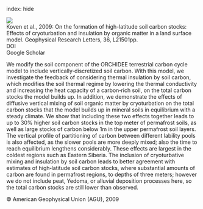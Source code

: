 index: hide

<div class="Citation">
    <div class="Citation-thumb CitationThumb-linked"  data-href="https://doi.org/10.1029/2009gl040150">
      <img src="https://static.claimspace.cloud/climate-study-static/refs/thumbs/12/Koven_et_al_2009-thumb.png" />
    </div>

  <div class="Citation-body">
    <div class="Citation-text">Koven et al., 2009: On the formation of high-latitude soil carbon stocks: Effects of cryoturbation and insulation by organic matter in a land surface model. <span class="Article-journal">Geophysical Research Letters, </span><span class="Article-volume">36, </span>L21501pp.</div>
    <div class="Citation-links">
      <div class="CitationLink" data-href="https://doi.org/10.1029/2009gl040150">
        <div class="CitationLink-icon CitationLink-Doi"></div>
        <div class="CitationLink-text">DOI</div>
      </div>
      <div class="CitationLink" data-href="https://scholar.google.com/scholar?q=10.1029/2009gl040150">
        <div class="CitationLink-icon CitationLink-Scholar"></div>
        <div class="CitationLink-text">Google Scholar</div>
      </div>
    </div>
  </div>
</div>

We modify the soil component of the ORCHIDEE terrestrial carbon cycle model to include vertically‐discretized soil carbon. With this model, we investigate the feedback of considering thermal insulation by soil carbon, which modifies the soil thermal regime by lowering the thermal conductivity and increasing the heat capacity of a carbon‐rich soil, on the total carbon stocks the model builds up. In addition, we demonstrate the effects of diffusive vertical mixing of soil organic matter by cryoturbation on the total carbon stocks that the model builds up in mineral soils in equilibrium with a steady climate. We show that including these two effects together leads to up to 30% higher soil carbon stocks in the top meter of permafrost soils, as well as large stocks of carbon below 1m in the upper permafrost soil layers. The vertical profile of partitioning of carbon between different lability pools is also affected, as the slower pools are more deeply mixed; also the time to reach equilibrium lengthens considerably. These effects are largest in the coldest regions such as Eastern Siberia. The inclusion of cryoturbative mixing and insulation by soil carbon leads to better agreement with estimates of high‐latitude soil carbon stocks, where substantial amounts of carbon are found in permafrost regions, to depths of three meters; however we do not include peat, Yedoma, or alluvial deposition processes here, so the total carbon stocks are still lower than observed.

<div class="Citation-copy">
&copy; American Geophysical Union (AGU), 2009
</div>